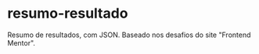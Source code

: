 # resumo-resultado

Resumo de resultados, com JSON. Baseado nos desafios do site "Frontend Mentor".
